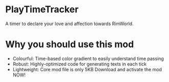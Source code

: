 # PlayTimeTracker
A timer to declare your love and affection towards RimWorld.
# Why you should use this mod
- Colourful: Time-based color gradient to easily understand time passing
- Robust: Highly-optimized code for generating texts in each tick
- Lightweight: Core mod file is only 5KB
Download and activate the mod NOW!